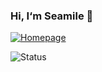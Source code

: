 ### Hi, I‘m Seamile 🦁️
[![Homepage](https://img.shields.io/badge/Homepage-https%3A%2F%2Fseamile.cn-9cf)](https://seamile.cn/)

![Status](https://github-readme-stats.vercel.app/api?username=seamile&show_icons=true&theme=graywhite&count_private=true&hide_title=true)

